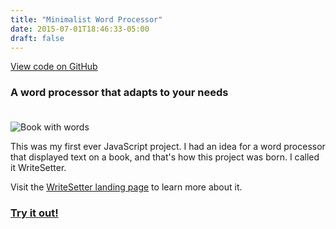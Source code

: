 ```yaml
---
title: "Minimalist Word Processor"
date: 2015-07-01T18:46:33-05:00
draft: false
---
```


[View code on GitHub](/work/api-keys-app/)

### A word processor that adapts to your needs

<img style="margin-top: 20px" src="images/word-processor.png" alt="Book with words">


This was my first ever JavaScript project. I had an idea for a word processor that displayed text on a book, and that's how this project was born. I called it WriteSetter.

Visit the [WriteSetter landing page](/write-setter/write-setter.html) to learn more about it. 

### [Try it out!](/write-setter/word-processor.html)


